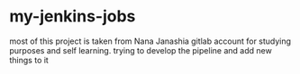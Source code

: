 # my-jenkins-jobs
most of this project is taken from Nana Janashia gitlab account for studying purposes and self learning.
trying to develop the pipeline and add new things to it
